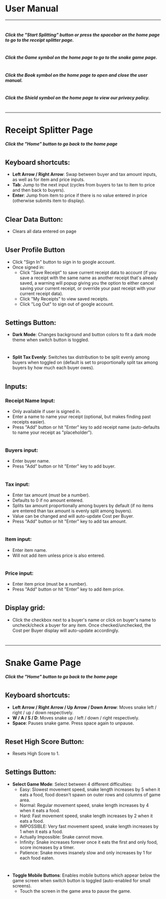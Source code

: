 # **User Manual**
____________________________________________________________________

# 
***Click the "Start Splitting" button or press the spacebar on the home page to go to the receipt splitter page.***  
# 
***Click the Game symbol on the home page to go to the snake game page.***
# 
***Click the Book symbol on the home page to open and close the user manual.***
# 
***Click the Shield symbol on the home page to view our privacy policy.***
# 
____________________________________________________________________
# 
# 

# Receipt Splitter Page
***Click the "Home" button to go back to the home page***
#   
# 
# 
## Keyboard shortcuts:
- **Left Arrow / Right Arrow**: Swap between buyer and tax amount inputs, as well as for item and price inputs.
- **Tab**: Jump to the next input (cycles from buyers to tax to item to price and then back to buyers).
- **Enter**: Jump from item to price if there is no value entered in price (otherwise submits item to display).
# 
# 

## Clear Data Button:
- Clears all data entered on page
# 
# 

## User Profile Button
- Click "Sign In" button to sign in to google account.
- Once signed in:
    - Click "Save Receipt" to save current receipt data to account (if you save a receipt with the same name as another receipt that's already saved, a warning will popup giving you the option to either cancel saving your current receipt, or override your past receipt with your current receipt data).
    - Click "My Receipts" to view saved receipts.
    - Click "Log Out" to sign out of google account.
# 
# 

## Settings Button:
- **Dark Mode**: Changes background and button colors to fit a dark mode theme when switch button is toggled.
# 
# 

- **Split Tax Evenly**: Switches tax distribution to be split evenly among buyers when toggled on (default is set to proportionally split tax among buyers by how much each buyer owes).
# 
# 

## Inputs:
### Receipt Name Input:
- Only available if user is signed in.
- Enter a name to name your receipt (optional, but makes finding past receipts easier).
- Press "Add" button or hit "Enter" key to add receipt name (auto-defaults to name your receipt as "placeholder").
# 
# 

### Buyers input:
- Enter buyer name.  
- Press "Add" button or hit "Enter" key to add buyer.
# 
# 

### Tax input:
- Enter tax amount (must be a number).
- Defaults to 0 if no amount entered.
- Splits tax amount proportionally among buyers by default (if no items are entered than tax amount is evenly split among buyers).
- Value can be changed and will auto-update Cost per Buyer.
- Press "Add" button or hit "Enter" key to add tax amount.  
# 
# 

### Item input:
- Enter item name.
- Will not add item unless price is also entered. 
# 
#   

### Price input:
- Enter item price (must be a number).
- Press "Add" button or hit "Enter" key to add item price.
# 
# 

## Display grid:
- Click the checkbox next to a buyer's name or click on buyer's name to uncheck/check a buyer for any item. Once checked/unchecked, the Cost per Buyer display will auto-update accordingly.

# 
# 
____________________________________________________________________
# 
# Snake Game Page
***Click the "Home" button to go back to the home page***
# 
# 
# 

## Keyboard shortcuts:
- **Left Arrow / Right Arrow / Up Arrow / Down Arrow**: Moves snake left / right / up / down respectively.
- **W / A / S / D**: Moves snake up / left / down / right respectively.
- **Space**: Pauses snake game. Press space again to unpause.
# 
# 

## Reset High Score Button:
- Resets High Score to 1.
# 
# 

## Settings Button:
- **Select Game Mode**: Select between 4 different difficulties: 
    - Easy: Slowest movement speed, snake length increases by 5 when it eats a food, food doesn't spawn on outer rows and columns of game area.
    - Normal: Regular movement speed, snake length increases by 4 when it eats a food.
    - Hard: Fast movement speed, snake length increases by 2 when it eats a food.
    - IMPOSSIBLE: Very fast movement speed, snake length increases by 1 when it eats a food.
    - Actually Impossible: Snake cannot move.
    - Infinity: Snake increases forever once it eats the first and only food, score increases by a timer.
    - Patience: Snake moves insanely slow and only increases by 1 for each food eaten.
# 
# 

- **Toggle Mobile Buttons**: Enables mobile buttons which appear below the game screen when switch button is toggled (auto-enabled for small screens). 
    - Touch the screen in the game area to pause the game.

# 